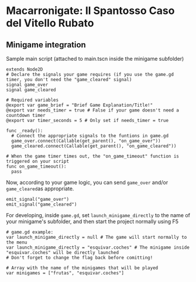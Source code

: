 # Macarronigate: Il Spantosso Caso del Vitello Rubato

## Minigame integration
Sample main script (attached to main.tscn inside the minigame subfolder)
```gdscript
extends Node2D
# Declare the signals your game requires (if you use the game.gd timer, you don't need the "game_cleared" signal)
signal game_over
signal game_cleared

# Required variables
@export var game_brief = "Brief Game Explanation/Title!"
@export var needs_timer = true # False if your game doesn't need a countdown timer
@export var timer_seconds = 5 # Only set if needs_timer = true

func _ready():
  # Connect the appropriate signals to the funtions in game.gd
  game_over.connect(Callable(get_parent(), "on_game_over"))
  game_cleared.connect(Callable(get_parent(), "on_game_cleared"))

# When the game timer times out, the "on_game_timeout" function is triggered on your script
func on_game_timeout():
  pass
```
Now, according to your game logic, you can send ```game_over``` and/or ```game_cleared```as appropriate.
```gdscript
emit_signal("game_over")
emit_signal("game_cleared")
```
For developing, inside ```game.gd```, set ```launch_minigame_directly``` to the name of your minigame's subfolder, and then start the project normally using F5
```gdscript
# game.gd example:
var launch_minigame_directly = null # The game will start normally to the menu
var launch_minigame_directly = "esquivar.coches" # The minigame inside "esquivar.coches" will be directly launched
# Don't forget to change the flag back before comitting!

# Array with the name of the minigames that will be played
var minigames = ["frutas", "esquivar.coches"]
```
